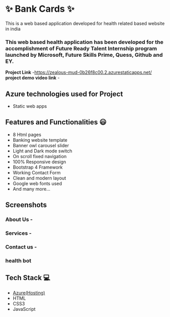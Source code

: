 # ✨  Bank Cards ✨

This is a web based application developed for health related based website in india

### This web based health application has been developed for the accomplishment of Future Ready Talent Internship program launched by Microsoft, Future Skills Prime, Quess, Github and EY.


**Project Link** -https://zealous-mud-0b26f8c00.2.azurestaticapps.net/
**project demo video link** - 

## Azure technologies used for Project

- Static web apps

## Features and Functionalities 😃

- 8 Html pages
- Banking website template
- Banner owl carousel slider
- Light and Dark mode switch
- On scroll fixed navigation
- 100% Responsive design
- Bootstrap 4 Framework
- Working Contact Form
- Clean and modern layout
- Google web fonts used
- And many more…

## Screenshots




   

### About Us -



### Services -



### Contact us -



### health bot




## Tech Stack 💻

- [Azure(Hosting)](https://azure.microsoft.com/en-in/features/azure-portal/)
- HTML
- CSS3
- JavaScript
